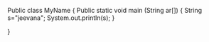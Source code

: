 Public class MyName
{
Public static void main (String ar[])
{
 String s="jeevana";
 System.out.println(s);
}

}
